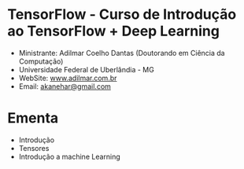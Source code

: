 # TensorFlow - Curso de Introdução ao TensorFlow + Deep Learning

- Ministrante: Adilmar Coelho Dantas (Doutorando em Ciência da Computação)
- Universidade Federal de Uberlândia - MG
- WebSite: www.adilmar.com.br
- Email: akanehar@gmail.com

# Ementa 

- Introdução
- Tensores 
- Introdução a machine Learning

